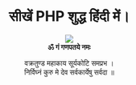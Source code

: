 # <div align="center">सीखें PHP शुद्ध हिंदी में।</div>
<div align="center">
  <img src="https://media.giphy.com/media/J46InwmiUsMqk/200.gif">
  <br><b>ॐ गं गणपतये नमः</b><br>
  
  वक्रतुण्ड महाकाय सूर्यकोटि समप्रभ ।  
  निर्विघ्नं कुरु मे देव सर्वकार्येषु सर्वदा ॥
  
<br>
